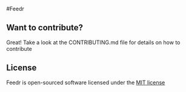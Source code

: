 #Feedr

## Want to contribute?

Great!  Take a look at the CONTRIBUTING.md file for details on how to contribute

## License

Feedr is open-sourced software licensed under the [MIT license](http://opensource.org/licenses/MIT)
